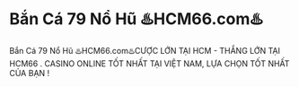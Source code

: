 # Bắn Cá 79 Nổ Hũ ♨️HCM66.com♨️

Bắn Cá 79 Nổ Hũ ♨️HCM66.com♨️CƯỢC LỚN TẠI HCM - THẮNG LỚN TẠI HCM66 . CASINO ONLINE TỐT NHẤT TẠI VIỆT NAM, LỰA CHỌN TỐT NHẤT CỦA BẠN !